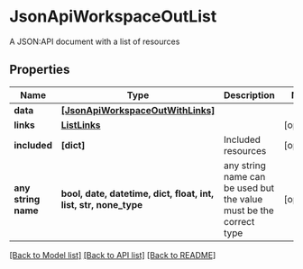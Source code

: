 # JsonApiWorkspaceOutList

A JSON:API document with a list of resources

## Properties
Name | Type | Description | Notes
------------ | ------------- | ------------- | -------------
**data** | [**[JsonApiWorkspaceOutWithLinks]**](JsonApiWorkspaceOutWithLinks.md) |  | 
**links** | [**ListLinks**](ListLinks.md) |  | [optional] 
**included** | **[dict]** | Included resources | [optional] 
**any string name** | **bool, date, datetime, dict, float, int, list, str, none_type** | any string name can be used but the value must be the correct type | [optional]

[[Back to Model list]](../README.md#documentation-for-models) [[Back to API list]](../README.md#documentation-for-api-endpoints) [[Back to README]](../README.md)


